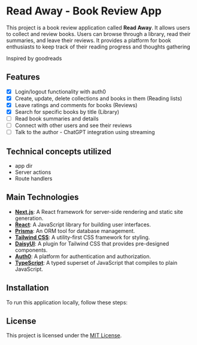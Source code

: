 # Read Away - Book Review App

This project is a book review application called **Read Away**. It allows users to collect and review books. Users can browse through a library, read their summaries, and leave their reviews. It provides a platform for book enthusiasts to keep track of their reading progress and thoughts gathering

Inspired by goodreads

## Features

- [x] Login/logout functionality with auth0
- [x] Create, update, delete collections and books in them (Reading lists)
- [x] Leave ratings and comments for books (Reviews)
- [x] Search for specific books by title (Library)
- [ ] Read book summaries and details
- [ ] Connect with other users and see their reviews
- [ ] Talk to the author - ChatGPT integration using streaming

## Technical concepts utilized

- app dir
- Server actions
- Route handlers

## Main Technologies

- **[Next.js](https://nextjs.org/)**: A React framework for server-side rendering and static site generation.
- **[React](https://reactjs.org/)**: A JavaScript library for building user interfaces.
- **[Prisma](https://www.prisma.io/)**: An ORM tool for database management.
- **[Tailwind CSS](https://tailwindcss.com/)**: A utility-first CSS framework for styling.
- **[DaisyUI](https://daisyui.com/)**: A plugin for Tailwind CSS that provides pre-designed components.
- **[Auth0](https://auth0.com/)**: A platform for authentication and authorization.
- **[TypeScript](https://www.typescriptlang.org/)**: A typed superset of JavaScript that compiles to plain JavaScript.

## Installation

To run this application locally, follow these steps:

## License

This project is licensed under the [MIT License](LICENSE).
